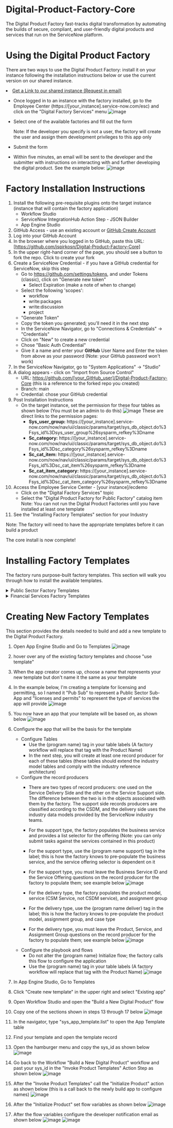 # Digital-Product-Factory-Core
The Digital Product Factory fast-tracks digital transformation by automating the builds of secure, compliant, and user-friendly digital products and services that run on the ServiceNow platform.
# Using the Digital Product Factory
There are two ways to use the Digital Product Factory: install it on your instance following the installation instructions below or use the current version on our shared instance. <li><a href="mailto:john.spirko@servicenow.com?subject=Request to access the Digital Services Forum shared ServiceNow instance &amp;body= Please grant me admin access to the dsforum instance." target="_self">Get a Link to our shared instance (Request in email)</a></li> 
- Once logged in to an instance with the factory installed, go to the Employee Center (https://[your_instance].service-now.com/esc) and click on the "Digital Factory Services" menu
  ![image](https://github.com/user-attachments/assets/a87cd96f-a043-4da6-aab7-1f5c2df38040)
- Select one of the available factories and fill out the form

  Note: If the developer you specify is not a user, the factory will create the user and assign them development privileges to this app only
- Submit the form
- Within five minutes, an email will be sent to the developer and the submitter with instructions on interacting with and further developing the digital product. See the example below:
  ![image](https://github.com/user-attachments/assets/391324c2-010d-4660-af36-18f018f0244b)

# Factory Installation Instructions
1. Install the following pre-requisite plugins onto the target instance (instance that will contain the factory application)
    - Workflow Studio
    - ServiceNow IntegrationHub Action Step - JSON Builder
    - App Engine Studio
1. GitHub Access - use an existing account or [GitHub Create Account](https://github.com/join?ref_cta=Sign+up&ref_loc=header+logged+out&ref_page=%2F&source=header-home)
1. Log into your GitHub Account
1. In the browser where you logged in to GitHub, paste this URL: [https://github.com/jspirkosn/Digital-Product-Factory-Core]
1. In the upper right-hand corner of the page, you should see a button to fork the repo. Click to create your fork
1. Create a ServiceNow Credential - if you have a GitHub credential for ServiceNow, skip this step
    - Go to https://github.com/settings/tokens, and under Tokens (classic), click on "Generate new token"
        - Select Expiration (make a note of when to change)
	- Select the following 'scopes':
        - workflow 
        - write:packages
        - write:discussion
        - project
    - "Generate Token" 
    - Copy the token you generated; you'll need it in the next step
    - In the ServiceNow Navigator, go to "Connections & Credentials" -> "Credentials"
    - Click on "New" to create a new credential
    - Chose "Basic Auth Credential"
    - Give it a name and enter your **GitHub** User Name and Enter the token from above as your password (Note: your GitHub password won't work)
1. In the ServiceNow Navigator, go to "System Applications" -> "Studio"
1. A dialog appears - click on "Import from Source Control"
    - URL: https://github.com/[your_GitHub_user]/Digital-Product-Factory-Core (this is a reference to the forked repo you created)
    - Branch: main
    - Credential: chose your GitHub credential   
1. Post Installation Instructions
	- On the target instance, set the permission for these four tables as shown below (You must be an admin to do this)
	![image](https://github.com/user-attachments/assets/2ab5006b-ba10-433e-a75e-7929b7b0c907)
	These are direct links to the permission pages:
		- **Sys_user_group:** https://[your_instance].service-now.com/now/nav/ui/classic/params/target/sys_db_object.do%3Fsys_id%3Dsys_user_group%26sysparm_refkey%3Dname
		- **Sc_category:** https://[your_instance].service-now.com/now/nav/ui/classic/params/target/sys_db_object.do%3Fsys_id%3Dsc_category%26sysparm_refkey%3Dname
		- **Sc_cat_item:** https://[your_instance].service-now.com/now/nav/ui/classic/params/target/sys_db_object.do%3Fsys_id%3Dsc_cat_item%26sysparm_refkey%3Dname
		- **Sc_cat_item_category:** https://[your_instance].service-now.com/now/nav/ui/classic/params/target/sys_db_object.do%3Fsys_id%3Dsc_cat_item_category%26sysparm_refkey%3Dname
1. Access the Employee Service Center - [your instance]/ecdemo
	- Click on the "Digital Factory Services" topic
	- Select the "Digital Product Factory for Public Factory" catalog item
 	  Note: You can not run the Digital Product Factories until you have installed at least one template
1. See the "Installing Factory Templates" section for your Industry

Note: The factory will need to have the appropriate templates before it can build a product

The core install is now complete!

# Installing Factory Templates
The factory runs purpose-built factory templates.  This section will walk you through how to install the available templates. 
<details>
<summary>Public Sector Factory Templates</summary>
All Public Sector template repositories are pre-fixed with PST; for example, "PST- HHS Program Support Desk." The Digital Product Factory for Public Sector is part of the Digital Product Factory Core. Still, you will need to install the templates below or create  templates for the factory to function.

The list below contains a series of templates. Follow these instructions for each template. The illustration below the templates shows a list of dependent plugins.
1. Log into your GitHub Account (see the factory installation section above for more details) 
1. In the browser where you logged in to GitHub, paste the template URL you want to install from the List of Available Public Sector Factory Templates below  
1. In the upper right-hand corner of the page, you should see a button to fork the repo. Click to create your fork
1. Note the URL of your new repository that was created. It should be similar to the name of the repo you forked in the last step 
1. You should already have a GitHub credential in your ServiceNow instance, if you don't (see the factory installation section above for more details on how to get one)
1. In the ServiceNow Navigator, go to "System Applications" -> "Studio"
1. A dialog appears - click on "Import from Source Control"
    - URL: https://github.com/[your github user]/[template repository] (this is a reference to the forked repo you created above)
    - Branch: main
    - Credential: chose GitHub credential   
	
**List of Available Public Sector Factory Templates:**
1. **PST - HHS Program Support Desk** https://github.com/jspirkosn/PST---HHS-Program-Support-Desk
   ![image](https://github.com/user-attachments/assets/ec4a6e39-cc0a-439c-ba74-b5775a64b724)
1. **PST - Licensing and Permitting** https://github.com/jspirkosn/PST---Licensing-and-Permitting
    ![image](https://github.com/user-attachments/assets/cae07e6b-9bfd-4cca-8f15-5430c3df2945)
</details>
<details>
<summary>Financial Services Factory Templates</summary>
All Financial Services template repositories are pre-fixed with FST; for example, "FST - Power of Attorney." The Digital Product Factory for Financial Services is part of the Digital Product Factory Core but you will need to install the templates below or create your own templates for the factory to function.
	
**List of Available Financial Service Factory Templates:**
1. **Coming Soon** 
1. **Coming Soon** 
</details>

# Creating New Factory Templates
This section provides the details needed to build and add a new template to the Digital Product Factory.
1. Open App Engine Studio and Go to Templates
   ![image](https://github.com/user-attachments/assets/a6853d7d-c21d-4496-a8fa-3fb2d1fc3d73)
1. hover over any of the existing factory templates and choose "use template"
1. When the app creator comes up, choose a name that represents your new template but don't name it the same as your template
1. In the example below, I'm creating a template for licensing and permitting, so I named it "Pub Sub" to represent a Public Sector Sub-App and "licenses and permits" to represent the type of services the app will provide
   ![image](https://github.com/user-attachments/assets/7c0d66bb-cea3-42bb-af85-0d8efbc3614e)
1. You now have an app that your template will be based on, as shown below
   ![image](https://github.com/user-attachments/assets/74884486-f00c-4a24-8b91-9821388580d2)
1. Configure the app that will be the basis for the template
	- Configure Tables
		- Use the {program name} tag in your table labels (A factory workflow will replace that tag with the Product Name)
 		- In the next step, you will create at least one record producer for each of these tables (these tables should extend the industry model tables and comply with the industry reference architecture) 
	- Configure the record producers
		- There are two types of record producers: one used on the Service Delivery Side and the other on the Service Support side. The difference between the two is in the objects associated with them by the factory. The support side records producers are classified according to the CSDM, and the delivery side uses the industry data models provided by the ServiceNow industry teams. 
		- For the support type, the factory populates the business service and provides a list selector for the offering (Note: you can only submit tasks against the services contained in this product)
 		- For the support type, use the {program name support} tag in the label; this is how the factory knows to pre-populate the business service, and the service offering selector is dependent on it
		- For the support type, you must leave the Business Service ID and the Service Offering questions on the record producer for the factory to populate them; see example below
		  ![image](https://github.com/user-attachments/assets/8c43f56c-c46a-452c-bcfb-f03b1f94b77b)
 
 	 	
		- For the delivery type, the factory populates the product model, service (CSM Service, not CSDM service), and assignment group 
		- For the delivery type, use the {program name deliver} tag in the label; this is how the factory knows to pre-populate the product model, assignment group, and case type
		- For the delivery type, you must leave the Product, Service, and Assignment Group questions on the record producer for the factory to populate them; see example below
		  ![image](https://github.com/user-attachments/assets/85b98ae6-fe9a-44c9-9448-dd2cbf8b0a5b)
	- Configure the playbook and flows
		- Do not alter the {program name} Initialize flow; the factory calls this flow to configure the application 
		- Use the {program name} tag in your table labels (A factory workflow will replace that tag with the Product Name)
  		  ![image](https://github.com/user-attachments/assets/947e14ce-0e11-4a41-9336-6f9da2c0b006)

1. In App Engine Studio, Go to Templates
1. Click "Create new template" in the upper right and select "Existing app"
1. Open Workflow Studio and open the "Build a New Digital Product" flow
1. Copy one of the sections shown in steps 13 through 17 below
   ![image](https://github.com/user-attachments/assets/764b6309-e7a4-4f63-8e78-01e52a25d66a)
1. In the navigator, type "sys_app_template.list" to open the App Template table
1. Find your template and open the template record
1. Open the hamburger menu and copy the sys_id as shown below
   ![image](https://github.com/user-attachments/assets/89d67855-6955-4111-8b66-18fdf9f24f5b)
1. Go back to the Workflow "Build a New Digital Product" workflow and past your sys_id in the "Invoke Product Templates" Action Step as shown below
   ![image](https://github.com/user-attachments/assets/dd269303-0c6f-4f2a-af22-dc1ce733e09e)
1. After the "Invoke Product Templates" call the "Initialize Product" action as shown below (this is a call back to the newly build app to configure names)
   ![image](https://github.com/user-attachments/assets/df4272a4-e0ca-4fd7-8763-46921f6431ce)
1. After the "Initialize Product" set flow variables as shown below
   ![image](https://github.com/user-attachments/assets/a154e477-49fa-4549-80b1-a005a3818118)
1. After the flow variables configure the developer notification email as shown below
   ![image](https://github.com/user-attachments/assets/121ec302-e04f-4f0c-8e94-0434fcbe4e89)
   ![image](https://github.com/user-attachments/assets/1d9a70f0-6fc7-44bf-84ea-267af52d3c6b)


   
 

   


          
		
   




